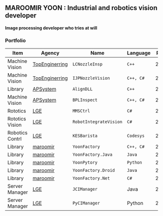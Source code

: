 ## MAROOMIR YOON : Industrial and robotics vision developer

#### Image processing developer who tries at will

### Portfolio

Item               | Agency                | Name                  | Language         | Release             | Status
-----------------------|-----------------------|-----------------------|-----------------------|-----------------------|-----------------------|
Machine Vision  | [TopEnginerring](http://topengnet.co.kr) | `LCNozzleInsp` | `C++` | 2015/06 | T/S |
Machine Vision  | [TopEnginerring](http://topengnet.co.kr) | `IJPNozzleVision` | `C++, C#` | 2016/09 | T/S |
Library         | [APSystem](http://www.apsystems.co.kr)   | `AlignDLL` | `C++`| 2017/11 | T/S |
Machine Vision  | [APSystem](http://www.apsystems.co.kr)   | `BPLInspect` | `C++, C#`| 2018/06 | T/S |
Rototics        | [LGE](https://www.lge.co.kr/)            | `MMSCtrl` | `C#`| 2020/06 | T/S |
Rototics Vision | [LGE](https://www.lge.co.kr/)            | `RobotIntegrateVision` | `C#`| 2020/12 | T/S |
Robotics Contrl | [LGE](https://www.lge.co.kr/)            | `KESBarista`  | `Codesys` | 2020/12 | T/S |
Library         | [maroomir](https://github.com/maroomir/) | `YoonFactory` | `C++, C#`| 2021/03 | [Public](https://github.com/maroomir/YoonFactory) |
Library         | [maroomir](https://github.com/maroomir/) | `YoonFactory.Java` | `Java`| 2021/03 | [public](https://github.com/maroomir/YoonFactory.Java) |
Library         | [maroomir](https://github.com/maroomir/) | `YoonPytory` | `Python`| 2021/04 | [public](https://github.com/maroomir/YoonPytory) |
Library         | [maroomir](https://github.com/maroomir/) | `YoonFactory.Droid` | `Java`| 2021/05 | [public](https://github.com/maroomir/YoonFactory.Droid) |
Library         | [maroomir](https://github.com/maroomir/) | `YoonFactory.Net` | `C#`| 2021/07 | [public](https://github.com/maroomir/YoonFactory.Net) |
Server Manager  | [LGE](https://www.lge.co.kr/)            | `JCIManager` | Java | 2021/10 | T/S
Server Manager  | [LGE](https://www.lge.co.kr/)            | `PyCIManager` | Python | 2021/12 | T/S
